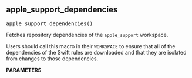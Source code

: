 <!-- Generated with Stardoc: http://skydoc.bazel.build -->

<a name="#apple_support_dependencies"></a>

## apple_support_dependencies

<pre>
apple_support_dependencies()
</pre>

Fetches repository dependencies of the `apple_support` workspace.

Users should call this macro in their `WORKSPACE` to ensure that all of the
dependencies of the Swift rules are downloaded and that they are isolated from
changes to those dependencies.

**PARAMETERS**



